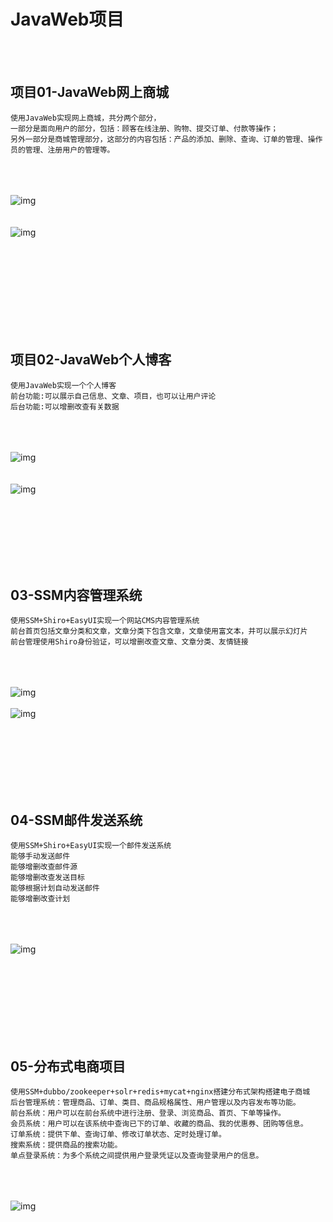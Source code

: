 # JavaWeb项目

<br><br>

## 项目01-JavaWeb网上商城
```
使用JavaWeb实现网上商城，共分两个部分，
一部分是面向用户的部分，包括：顾客在线注册、购物、提交订单、付款等操作；
另外一部分是商城管理部分，这部分的内容包括：产品的添加、删除、查询、订单的管理、操作员的管理、注册用户的管理等。
```
<br><br><br>
![img](https://github.com/luguanxing/JavaWeb-Apps/raw/master/01-JavaWeb%E7%BD%91%E4%B8%8A%E5%95%86%E5%9F%8E/pictures/index.jpg?raw=true)
<br><br><br>
![img](https://github.com/luguanxing/JavaWeb-Apps/raw/master/01-JavaWeb%E7%BD%91%E4%B8%8A%E5%95%86%E5%9F%8E/pictures/order.jpg?raw=true)
<br><br><br>

<br><br><br><br><br><br>

## 项目02-JavaWeb个人博客
```
使用JavaWeb实现一个个人博客
前台功能:可以展示自己信息、文章、项目，也可以让用户评论
后台功能:可以增删改查有关数据
```
<br><br><br>
![img](https://github.com/luguanxing/JavaWeb-Apps/raw/master/02-JavaWeb%E4%B8%AA%E4%BA%BA%E5%8D%9A%E5%AE%A2/pictures/4.jpg?raw=true)
<br><br><br>
![img](https://github.com/luguanxing/JavaWeb-Apps/raw/master/02-JavaWeb%E4%B8%AA%E4%BA%BA%E5%8D%9A%E5%AE%A2/pictures/e.jpg?raw=true)

<br><br><br><br><br><br>

## 03-SSM内容管理系统
```
使用SSM+Shiro+EasyUI实现一个网站CMS内容管理系统
前台首页包括文章分类和文章，文章分类下包含文章，文章使用富文本，并可以展示幻灯片
前台管理使用Shiro身份验证，可以增删改查文章、文章分类、友情链接
```
<br><br><br>
![img](https://github.com/luguanxing/JavaWeb-Apps/blob/master/03-SSM%E5%86%85%E5%AE%B9%E7%AE%A1%E7%90%86%E7%B3%BB%E7%BB%9F/pictures/01.jpg?raw=true)
<br/><br/>
![img](https://github.com/luguanxing/JavaWeb-Apps/blob/master/03-SSM%E5%86%85%E5%AE%B9%E7%AE%A1%E7%90%86%E7%B3%BB%E7%BB%9F/pictures/03.jpg?raw=true)

<br><br><br><br><br><br>

## 04-SSM邮件发送系统
```
使用SSM+Shiro+EasyUI实现一个邮件发送系统
能够手动发送邮件
能够增删改查邮件源
能够增删改查发送目标
能够根据计划自动发送邮件
能够增删改查计划
```
<br><br><br>
![img](https://github.com/luguanxing/JavaWeb-Apps/raw/master/04-SSM%E9%82%AE%E4%BB%B6%E5%8F%91%E9%80%81%E7%B3%BB%E7%BB%9F/pictures/1.jpg?raw=true)
<br/><br/>

<br><br><br><br><br><br>

## 05-分布式电商项目
```
使用SSM+dubbo/zookeeper+solr+redis+mycat+nginx搭建分布式架构搭建电子商城
后台管理系统：管理商品、订单、类目、商品规格属性、用户管理以及内容发布等功能。
前台系统：用户可以在前台系统中进行注册、登录、浏览商品、首页、下单等操作。
会员系统：用户可以在该系统中查询已下的订单、收藏的商品、我的优惠券、团购等信息。
订单系统：提供下单、查询订单、修改订单状态、定时处理订单。
搜索系统：提供商品的搜索功能。
单点登录系统：为多个系统之间提供用户登录凭证以及查询登录用户的信息。
```
<br><br><br>
![img](https://github.com/luguanxing/JavaWeb-Apps/blob/master/05-%E5%A4%A7%E5%9E%8B%E5%88%86%E5%B8%83%E5%BC%8F%E7%94%B5%E5%95%86%E9%A1%B9%E7%9B%AE/pictures/jiagou.jpg?raw=true)
<br/><br/>



